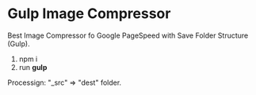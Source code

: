 <h1>Gulp Image Compressor</h1>

<p>Best Image Compressor fo Google PageSpeed with Save Folder Structure (Gulp).</p>

<ol>
	<li>npm i</li>
	<li>run <b>gulp</b></li>
</ol>

<p>Processign: "_src" => "dest" folder.</p>
